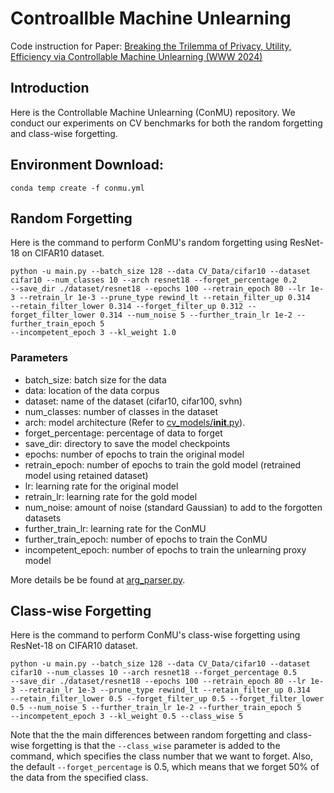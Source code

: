 # Controallble Machine Unlearning
Code instruction for Paper: [Breaking the Trilemma of Privacy, Utility, Efficiency via Controllable Machine Unlearning (WWW 2024)](https://dl.acm.org/doi/pdf/10.1145/3589334.3645669)

## Introduction
Here is the Controllable Machine Unlearning (ConMU) repository. We conduct our experiments on CV benchmarks
for both the random forgetting and class-wise forgetting.

## Environment Download:
```angular2html
conda temp create -f conmu.yml
```

## Random Forgetting

Here is the command to perform ConMU's random forgetting using ResNet-18 on CIFAR10 dataset.

```angular2html
python -u main.py --batch_size 128 --data CV_Data/cifar10 --dataset cifar10 --num_classes 10 --arch resnet18 --forget_percentage 0.2 
--save_dir ./dataset/resnet18 --epochs 100 --retrain_epoch 80 --lr 1e-3 --retrain_lr 1e-3 --prune_type rewind_lt --retain_filter_up 0.314 
--retain_filter_lower 0.314 --forget_filter_up 0.312 --forget_filter_lower 0.314 --num_noise 5 --further_train_lr 1e-2 --further_train_epoch 5 
--incompetent_epoch 3 --kl_weight 1.0
```

### Parameters
- batch_size: batch size for the data
- data: location of the data corpus
- dataset: name of the dataset (cifar10, cifar100, svhn)
- num_classes: number of classes in the dataset
- arch: model architecture (Refer to [cv_models/__init__.py](cv_models/__init__.py)).
- forget_percentage: percentage of data to forget
- save_dir: directory to save the model checkpoints
- epochs: number of epochs to train the original model
- retrain_epoch: number of epochs to train the gold model (retrained model using retained dataset)
- lr: learning rate for the original model
- retrain_lr: learning rate for the gold model
- num_noise: amount of noise (standard Gaussian) to add to the forgotten datasets
- further_train_lr: learning rate for the ConMU
- further_train_epoch: number of epochs to train the ConMU
- incompetent_epoch: number of epochs to train the unlearning proxy model

More details be be found at [arg_parser.py](arg_parser.py).


## Class-wise Forgetting
Here is the command to perform ConMU's class-wise forgetting using ResNet-18 on CIFAR10 dataset.
```angular2html
python -u main.py --batch_size 128 --data CV_Data/cifar10 --dataset cifar10 --num_classes 10 --arch resnet18 --forget_percentage 0.5 
--save_dir ./dataset/resnet18 --epochs 100 --retrain_epoch 80 --lr 1e-3 --retrain_lr 1e-3 --prune_type rewind_lt --retain_filter_up 0.314 
--retain_filter_lower 0.5 --forget_filter_up 0.5 --forget_filter_lower 0.5 --num_noise 5 --further_train_lr 1e-2 --further_train_epoch 5 
--incompetent_epoch 3 --kl_weight 0.5 --class_wise 5
```

Note that the the main differences between random forgetting and class-wise forgetting is that the ```--class_wise``` parameter is added to the command, which
specifies the class number that we want to forget. Also, the default ```--forget_percentage``` is 0.5, which means that we forget 50% of the data from the specified class.


